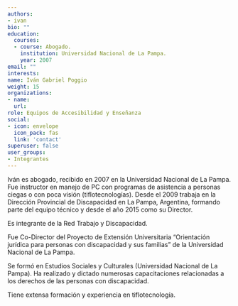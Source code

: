 ```yaml
---
authors:
- ivan
bio: ""
education:
  courses:
  - course: Abogado.
    institution: Universidad Nacional de La Pampa.  
    year: 2007
email: ""
interests:
name: Iván Gabriel Poggio
weight: 15
organizations:
- name: 
  url: 
role: Equipos de Accesibilidad y Enseñanza
social:
- icon: envelope
  icon_pack: fas
  link: 'contact'
superuser: false
user_groups:
- Integrantes
---
```


Iván es abogado, recibido en 2007 en la Universidad Nacional de La Pampa. Fue instructor en manejo de PC con programas de asistencia a personas ciegas o con poca visión (tiflotecnologías). Desde el 2009 trabaja en la Dirección Provincial de Discapacidad en La Pampa, Argentina, formando parte del equipo técnico y desde el año 2015 como su Director.

Es integrante de la Red Trabajo y Discapacidad.

Fue Co-Director del Proyecto de Extensión Universitaria “Orientación jurídica para personas con discapacidad y sus familias” de la Universidad Nacional de La Pampa.

Se formó en Estudios Sociales y Culturales (Universidad Nacional de La Pampa). Ha realizado y dictado numerosas capacitaciones relacionadas a los derechos de las personas con discapacidad.

Tiene extensa formación y experiencia en tiflotecnología.

